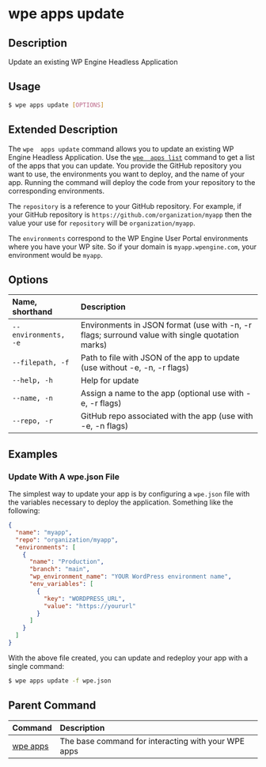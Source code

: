 # wpe apps update

## Description
Update an existing WP Engine Headless Application

## Usage

```bash
$ wpe apps update [OPTIONS]
```

## Extended Description

The `wpe  apps update` command allows you to update an existing WP Engine Headless Application. Use the [`wpe  apps list`](/reference/cli/wpe//apps/list) command to get a list of the apps that you can update. You provide the GitHub repository you want to use, the environments you want to deploy, and the name of your app. Running the command will deploy the code from your repository to the corresponding environments.

The `repository` is a reference to your GitHub repository. For example, if your GitHub repository is `https://github.com/organization/myapp` then the value your use for `repository` will be `organization/myapp`.

The `environments` correspond to the WP Engine User Portal environments where you have your WP site. So if your domain is `myapp.wpengine.com`, your environment would be `myapp`.

## Options

| Name, shorthand      | Description                                                                                          |
|:---------------------|:-----------------------------------------------------------------------------------------------------|
| `--environments, -e` | Environments in JSON format (use with -n, -r flags; surround value with single quotation marks)      |
| `--filepath, -f`     | Path to file with JSON of the app to update (use without -e, -n, -r flags)                           |
| `--help, -h`         | Help for update                                                                                      |
| `--name, -n`         | Assign a name to the app (optional use with -e, -r flags)                                            |
| `--repo, -r`         | GitHub repo associated with the app (use with -e, -n flags)                                          |

## Examples

### Update With A wpe.json File

The simplest way to update your app is by configuring a `wpe.json` file with the variables necessary to deploy the application. Something like the following:

```json
{
  "name": "myapp",
  "repo": "organization/myapp",
  "environments": [
    {
      "name": "Production",
      "branch": "main",
      "wp_environment_name": "YOUR WordPress environment name",
      "env_variables": [
        {
          "key": "WORDPRESS_URL",
          "value": "https://yoururl"
        }
      ]
    }
  ]
}
```

With the above file created, you can update and redeploy your app with a single command:

```bash
$ wpe apps update -f wpe.json
```

## Parent Command
| Command                                         | Description                                         |
|:------------------------------------------------|:----------------------------------------------------|
| [wpe  apps](/reference/cli/wpe//apps) | The base command for interacting with your WPE apps |
